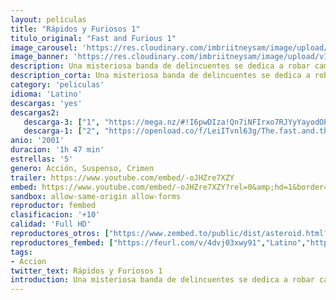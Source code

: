 ```yaml
---
layout: peliculas
title: "Rápidos y Furiosos 1"
titulo_original: "Fast and Furious 1"
image_carousel: 'https://res.cloudinary.com/imbriitneysam/image/upload/v1544047090/rapido1-poster-min.jpg'
image_banner: 'https://res.cloudinary.com/imbriitneysam/image/upload/v1544047090/rapid-banner-min.jpg'
description: Una misteriosa banda de delincuentes se dedica a robar camiones en plena marcha desde vehículos deportivos. La policía decide infiltrar un hombre en el mundo de las carreras ilegales para descubrir posibles sospechosos. El joven y apuesto Brian entra en el mundo de las carreras donde conoce a Dominic, rey indiscutible de este mundo y sospechoso número uno, pero todo se complicará cuando se enamora de la hermana de Dominic.
description_corta: Una misteriosa banda de delincuentes se dedica a robar camiones en plena marcha desde vehículos deportivos. La policía decide infiltrar un hombre en el mundo de las carreras ilegales para descubrir posibles sospechosos. El joven y..
category: 'peliculas'
idioma: 'Latino'
descargas: 'yes'
descargas2:
   descarga-3: ["1", "https://mega.nz/#!I6pwDIza!Qn7iNFIrxo7RJYyYayodOPsLRbco8qh1OB6Qz7ovKic", "https://www.google.com/s2/favicons?domain=mega.nz","Mega","https://res.cloudinary.com/imbriitneysam/image/upload/v1541473684/mexico.png", "Latino", "Full HD"]
   descarga-1: ["2", "https://openload.co/f/LeiITvnl63g/The.fast.and.the", "https://www.google.com/s2/favicons?domain=openload.co","OpenLoad","https://res.cloudinary.com/imbriitneysam/image/upload/v1541473684/mexico.png", "Latino", "Full HD"]
anio: '2001'
duracion: '1h 47 min'
estrellas: '5'
genero: Acción, Suspenso, Crimen
trailer: https://www.youtube.com/embed/-oJHZre7XZY
embed: https://www.youtube.com/embed/-oJHZre7XZY?rel=0&amp;hd=1&border=0&wmode=opaque&enablejsapi=1&modestbranding=1&controls=1&showinfo=1
sandbox: allow-same-origin allow-forms
reproductor: fembed
clasificacion: '+10'
calidad: 'Full HD'
reproductores_otros: ["https://www.zembed.to/public/dist/asteroid.html?id=b92b0b2bfb81eeb7d17f47d6f082794d&title=The%20Fast%20and%20the%20Furious","Latino","https://api.cuevana3.io/stream/index.php?file=ek5lbm9xYWNrS0xYMTZLa2xNbkdvY3ZTb3BtZng4TGp6ZFpobGFMUGtOelcwcUZmbWRIVzRkakVuS0JnbEplcG1KUnNZSlRTMGViVTBxZGdsdEhPb3I3U2RZbWprNVBNbGMyTVlLRFNsUT09","Latino","https://gdriveplayer.me/embed2.php?link=loLsXOswWNgFtW%252FAnYeJdAvFBrFH4A9TAmd6lwb5WpJ0C%252Fc2Gfn1tMkUbpCSckGOakkRUlQVEWsD%252BIjkGqACDymVO81QjS5Cf51cKlplYDdoLWIx89xBEQeAtNo%252Farwnr41XVtUhv5RT5SbyX3R82ajWuKIaFUQ8LuLa47vGr7j2ODrJs2WxzgRcByxFTMYoI%253D","Latino","https://gdriveplayer.me/embed2.php?link=u1waJyZsN3zk4IAV1U2Fowc2WeaIyd0r9GD9HMyD%252F6VgU68k7cjnHpsNPavEqjSjw9KhjXXhK8KOYFLd74fSV8l60ffupzWrRGXkZIgL9%252B7T6dbQYMKBoAuzBr7c2nvdF%252FsoyPBz6d4ncQEW%252F14DJHP9iNvj52BgHowDuw56tFixj1zG49nI4Bk%252BQrvAbG09H60ff66ZpDB%252FJSdWOw50TQ","Latino","https://mstream.website/q8lfa83bb8xs","Latino"]
reproductores_fembed: ["https://feurl.com/v/4dvj03xwy91","Latino","https://feurl.com/v/8p316s88-d70pww","Latino","https://feurl.com/v/pm95w4nx89l","Latino"]
tags:
- Accion
twitter_text: Rápidos y Furiosos 1
introduction: Una misteriosa banda de delincuentes se dedica a robar camiones en plena marcha desde vehículos deportivos. La policía decide infiltrar un hombre en el mundo de las carreras ilegales para descubrir posibles sospechosos. El joven y 
---
```












